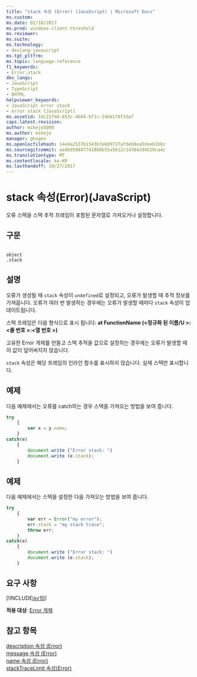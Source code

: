 ```yaml
---
title: "stack 속성 (Error) (JavaScript) | Microsoft Docs"
ms.custom: 
ms.date: 01/18/2017
ms.prod: windows-client-threshold
ms.reviewer: 
ms.suite: 
ms.technology:
- devlang-javascript
ms.tgt_pltfrm: 
ms.topic: language-reference
f1_keywords:
- Error.stack
dev_langs:
- JavaScript
- TypeScript
- DHTML
helpviewer_keywords:
- JavaScript error stack
- error stack [JavaScript]
ms.assetid: 1dc21fdd-853c-4664-bf1c-24eb1f6f2daf
caps.latest.revision: 
author: mikejo5000
ms.author: mikejo
manager: ghogen
ms.openlocfilehash: 14e4a2537b1543b7e8d9727afdeb8ea5dee61bbc
ms.sourcegitcommit: aadb9588877418b8b55a5612c1d3842d4520ca4c
ms.translationtype: MT
ms.contentlocale: ko-KR
ms.lasthandoff: 10/27/2017
---
```

# <a name="stack-property-error-javascript"></a>stack 속성(Error)(JavaScript)
오류 스택을 스택 추적 프레임이 포함된 문자열로 가져오거나 설정합니다.  
  
## <a name="syntax"></a>구문  
  
```  
  
object  
.stack   
```  
  
## <a name="remarks"></a>설명  
 오류가 생성될 때 `stack` 속성이 `undefined`로 설정되고, 오류가 발생할 때 추적 정보를 가져옵니다. 오류가 여러 번 발생하는 경우에는 오류가 발생할 때마다 `stack` 속성이 업데이트됩니다.  
  
 스택 프레임은 다음 형식으로 표시 됩니다: **at FunctionName (\<정규화 된 이름/U >:\<줄 번호 >:\<열 번호 >)**  
  
 고유한 Error 개체를 만들고 스택 추적을 값으로 설정하는 경우에는 오류가 발생할 때 이 값이 덮어써지지 않습니다.  
  
 `stack` 속성은 해당 프레임의 인라인 함수를 표시하지 않습니다. 실제 스택만 표시합니다.  
  
## <a name="example"></a>예제  
 다음 예제에서는 오류를 catch하는 경우 스택을 가져오는 방법을 보여 줍니다.  
  
```JavaScript  
try  
    {  
        var x = y.name;  
    }  
catch(e)  
    {  
        document.write ("Error stack: ")  
        document.write (e.stack);  
    }  
```  
  
## <a name="example"></a>예제  
 다음 예제에서는 스택을 설정한 다음 가져오는 방법을 보여 줍니다.  
  
```JavaScript  
try  
    {  
        var err = Error("my error");  
        err.stack = "my stack trace";  
        throw err;  
    }  
catch(e)  
    {  
        document.write ("Error stack: ")  
        document.write (e.stack);  
    }  
```  
  
## <a name="requirements"></a>요구 사항  
 [!INCLUDE[jsv10](../../javascript/reference/includes/jsv10-md.md)]  
  
 **적용 대상**: [Error 개체](../../javascript/reference/error-object-javascript.md)  
  
## <a name="see-also"></a>참고 항목  
 [description 속성 (Error)](../../javascript/reference/description-property-error-javascript.md)   
 [message 속성 (Error)](../../javascript/reference/message-property-error-javascript.md)   
 [name 속성 (Error)](../../javascript/reference/name-property-error-javascript.md)   
 [stackTraceLimit 속성(Error)](../../javascript/reference/stacktracelimit-property-error-javascript.md)